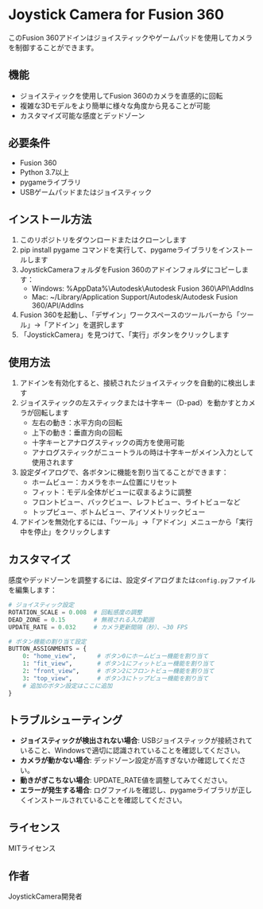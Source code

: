 # Joystick Camera for Fusion 360

このFusion 360アドインはジョイスティックやゲームパッドを使用してカメラを制御することができます。

## 機能

- ジョイスティックを使用してFusion 360のカメラを直感的に回転
- 複雑な3Dモデルをより簡単に様々な角度から見ることが可能
- カスタマイズ可能な感度とデッドゾーン

## 必要条件

- Fusion 360
- Python 3.7以上
- pygameライブラリ
- USBゲームパッドまたはジョイスティック

## インストール方法

1. このリポジトリをダウンロードまたはクローンします
2. pip install pygame コマンドを実行して、pygameライブラリをインストールします
3. JoystickCameraフォルダをFusion 360のアドインフォルダにコピーします：
   - Windows: %AppData%\Autodesk\Autodesk Fusion 360\API\AddIns
   - Mac: ~/Library/Application Support/Autodesk/Autodesk Fusion 360/API/AddIns
4. Fusion 360を起動し、「デザイン」ワークスペースのツールバーから「ツール」→「アドイン」を選択します
5. 「JoystickCamera」を見つけて、「実行」ボタンをクリックします

## 使用方法

1. アドインを有効化すると、接続されたジョイスティックを自動的に検出します
2. ジョイスティックの左スティックまたは十字キー（D-pad）を動かすとカメラが回転します
   - 左右の動き：水平方向の回転
   - 上下の動き：垂直方向の回転
   - 十字キーとアナログスティックの両方を使用可能
   - アナログスティックがニュートラルの時は十字キーがメイン入力として使用されます
3. 設定ダイアログで、各ボタンに機能を割り当てることができます：
   - ホームビュー：カメラをホーム位置にリセット
   - フィット：モデル全体がビューに収まるように調整
   - フロントビュー、バックビュー、レフトビュー、ライトビューなど
   - トップビュー、ボトムビュー、アイソメトリックビュー
4. アドインを無効化するには、「ツール」→「アドイン」メニューから「実行中を停止」をクリックします

## カスタマイズ

感度やデッドゾーンを調整するには、設定ダイアログまたは`config.py`ファイルを編集します：

```python
# ジョイスティック設定
ROTATION_SCALE = 0.008  # 回転感度の調整
DEAD_ZONE = 0.15        # 無視される入力範囲
UPDATE_RATE = 0.032     # カメラ更新間隔（秒）、~30 FPS

# ボタン機能の割り当て設定
BUTTON_ASSIGNMENTS = {
    0: "home_view",      # ボタン0にホームビュー機能を割り当て
    1: "fit_view",       # ボタン1にフィットビュー機能を割り当て
    2: "front_view",     # ボタン2にフロントビュー機能を割り当て
    3: "top_view",       # ボタン3にトップビュー機能を割り当て
    # 追加のボタン設定はここに追加
}
```

## トラブルシューティング

- **ジョイスティックが検出されない場合**: USBジョイスティックが接続されていること、Windowsで適切に認識されていることを確認してください。
- **カメラが動かない場合**: デッドゾーン設定が高すぎないか確認してください。
- **動きがぎこちない場合**: UPDATE_RATE値を調整してみてください。
- **エラーが発生する場合**: ログファイルを確認し、pygameライブラリが正しくインストールされていることを確認してください。

## ライセンス

MITライセンス

## 作者

JoystickCamera開発者
